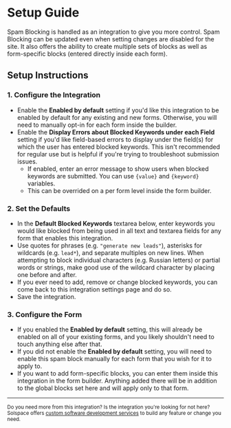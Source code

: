# Setup Guide

Spam Blocking is handled as an integration to give you more control. Spam Blocking can be updated even when setting changes are disabled for the site. It also offers the ability to create multiple sets of blocks as well as form-specific blocks (entered directly inside each form).

## Setup Instructions

### 1. Configure the Integration

- Enable the **Enabled by default** setting if you'd like this integration to be enabled by default for any existing and new forms. Otherwise, you will need to manually opt-in for each form inside the builder.
- Enable the **Display Errors about Blocked Keywords under each Field** setting if you'd like field-based errors to display under the field(s) for which the user has entered blocked keywords. This isn't recommended for regular use but is helpful if you're trying to troubleshoot submission issues.
    - If enabled, enter an error message to show users when blocked keywords are submitted. You can use `{value}` and `{keyword}` variables.
    - This can be overrided on a per form level inside the form builder.

### 2. Set the Defaults

- In the **Default Blocked Keywords** textarea below, enter keywords you would like blocked from being used in all text and textarea fields for any form that enables this integration.
- Use quotes for phrases (e.g. `"generate new leads"`), asterisks for wildcards (e.g. `lead*`), and separate multiples on new lines. When attempting to block individual characters (e.g. Russian letters) or partial words or strings, make good use of the wildcard character by placing one before and after.
- If you ever need to add, remove or change blocked keywords, you can come back to this integration settings page and do so.
- Save the integration.

### 3. Configure the Form

- If you enabled the **Enabled by default** setting, this will already be enabled on all of your existing forms, and you likely shouldn't need to touch anything else after that.
- If you did not enable the **Enabled by default** setting, you will need to enable this spam block manually for each form that you wish for it to apply to.
- If you want to add form-specific blocks, you can enter them inside this integration in the form builder. Anything added there will be in addition to the global blocks set here and will apply only to that form.

---

<small>Do you need more from this integration? Is the integration you're looking for not here? Solspace offers [custom software development services](https://docs.solspace.com/support/premium/) to build any feature or change you need.</small>